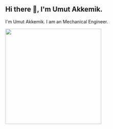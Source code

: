 ## Hi there 👋, I'm Umut Akkemik.

I'm Umut Akkemik. I am an Mechanical Engineer.

<img src="https://user-images.githubusercontent.com/10815175/148124737-e69cbdce-682b-4666-bc16-68711995abd2.JPG" width="300"> 
